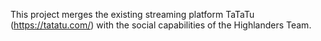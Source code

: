 This project merges the existing streaming platform TaTaTu (https://tatatu.com/) 
with the social capabilities of the Highlanders Team.